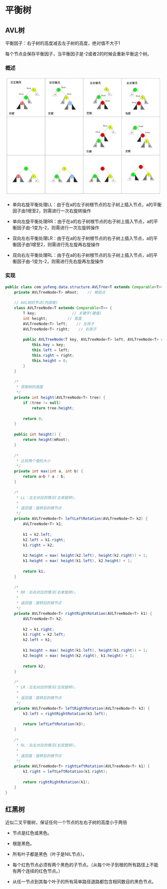 # 平衡树



## AVL树

平衡因子：右子树的高度减去左子树的高度，绝对值不大于1

每个节点会保存平衡因子，当平衡因子是-2或者2的时候会重新平衡这个树。



### 概述

![](../images/leetcode-06.jpg)



+ 单向右旋平衡处理LL：由于在a的左子树根节点的左子树上插入节点，a的平衡因子由1增至2，则需进行一次右旋转操作

+ 单向左旋平衡处理RR：由于在a的右子树根节点的右子树上插入节点，a的平衡因子由-1变为-2，则需进行一次左旋转操作
+ 双向左右平衡处理LR：由于在a的左子树根节点的右子树上插入节点，a的平衡因子由1增至2，则需进行先左旋再右旋操作
+ 双向右左平衡处理RL：由于在a的右子树根节点的左子树上插入节点，a的平衡因子由-1变为-2，则需进行先右旋再左旋操作



### 实现

```JAVA
public class com.yufeng.data.structure.AVLTree<T extends Comparable<T>> {
    private AVLTreeNode<T> mRoot;    // 根结点

    // AVL树的节点(内部类)
    class AVLTreeNode<T extends Comparable<T>> {
        T key;                // 关键字(键值)
        int height;         // 高度
        AVLTreeNode<T> left;    // 左孩子
        AVLTreeNode<T> right;    // 右孩子

        public AVLTreeNode(T key, AVLTreeNode<T> left, AVLTreeNode<T> right) {
            this.key = key;
            this.left = left;
            this.right = right;
            this.height = 0;
        }
    }
    
    /*
     * 获取树的高度
     */
    private int height(AVLTreeNode<T> tree) {
        if (tree != null)
            return tree.height;

        return 0;
    }

    public int height() {
        return height(mRoot);
    }
    
    /*
     * 比较两个值的大小
     */
    private int max(int a, int b) {
        return a>b ? a : b;
    }
    
    /*
     * LL：左左对应的情况(左单旋转)。
     *
     * 返回值：旋转后的根节点
     */
    private AVLTreeNode<T> leftLeftRotation(AVLTreeNode<T> k2) {
        AVLTreeNode<T> k1;

        k1 = k2.left;
        k2.left = k1.right;
        k1.right = k2;

        k2.height = max( height(k2.left), height(k2.right)) + 1;
        k1.height = max( height(k1.left), k2.height) + 1;

        return k1;
    }
    
    /*
     * RR：右右对应的情况(右单旋转)。
     *
     * 返回值：旋转后的根节点
     */
    private AVLTreeNode<T> rightRightRotation(AVLTreeNode<T> k1) {
        AVLTreeNode<T> k2;

        k2 = k1.right;
        k1.right = k2.left;
        k2.left = k1;

        k1.height = max( height(k1.left), height(k1.right)) + 1;
        k2.height = max( height(k2.right), k1.height) + 1;

        return k2;
    }
    
    /*
     * LR：左右对应的情况(左双旋转)。
     *
     * 返回值：旋转后的根节点
     */
    private AVLTreeNode<T> leftRightRotation(AVLTreeNode<T> k3) {
        k3.left = rightRightRotation(k3.left);

        return leftLeftRotation(k3);
    }
    
    /*
     * RL：右左对应的情况(右双旋转)。
     *
     * 返回值：旋转后的根节点
     */
    private AVLTreeNode<T> rightLeftRotation(AVLTreeNode<T> k1) {
        k1.right = leftLeftRotation(k1.right);

        return rightRightRotation(k1);
    }
}    
```



## 红黑树

近似二叉平衡树，保证任何一个节点的左右子树的高度小于两倍

+ 节点是红色或黑色。

+ 根是黑色。

+ 所有叶子都是黑色（叶子是NIL节点）。

+ 每个红色节点必须有两个黑色的子节点。（从每个叶子到根的所有路径上不能有两个连续的红色节点。）

+ 从任一节点到其每个叶子的所有简单路径道路都包含相同数目的黑色节点。